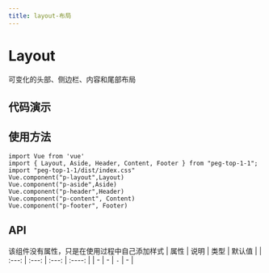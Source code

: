 ```yaml
---
title: layout-布局
---
```

# Layout
可变化的头部、侧边栏、内容和尾部布局
## 代码演示
<ClientOnly>
  <LayoutDemo/>
</ClientOnly>

## 使用方法
~~~
import Vue from 'vue'
import { Layout, Aside, Header, Content, Footer } from "peg-top-1-1";
import "peg-top-1-1/dist/index.css"
Vue.component("p-layout",Layout)
Vue.component("p-aside",Aside)
Vue.component("p-header",Header)
Vue.component("p-content", Content)
Vue.component("p-footer", Footer)
~~~

## API
该组件没有属性，只是在使用过程中自己添加样式
| 属性  | 说明  | 类型  | 默认值 |
| :---: | :---: | :---: | :----: |
|   -   |   -   |  `-`  |   -    |
